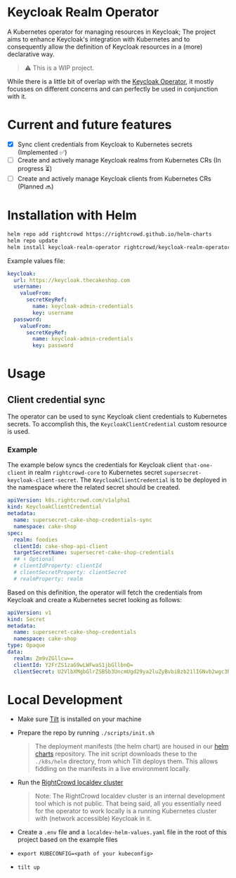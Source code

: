 # Keycloak Realm Operator
A Kubernetes operator for managing resources in Keycloak; The project aims to enhance Keycloak's integration with Kubernetes and to consequently allow the definition of Keycloak resources in a (more) declarative way.

> ⚠️ This is a WIP project.

While there is a little bit of overlap with the [Keycloak Operator](https://www.keycloak.org/operator/installation), it mostly focusses on different concerns and can perfectly be used in conjunction with it.

# Current and future features
- [x] Sync client credentials from Keycloak to Kubernetes secrets (Implemented ✅)
- [ ] Create and actively manage Keycloak realms from Kubernetes CRs (In progress ⏳)
- [ ] Create and actively manage Keycloak clients from Kubernetes CRs (Planned 🔜)

# Installation with Helm
```sh
helm repo add rightcrowd https://rightcrowd.github.io/helm-charts
helm repo update
helm install keycloak-realm-operator rightcrowd/keycloak-realm-operator
```

Example values file:

```yaml
keycloak:
  url: https://keycloak.thecakeshop.com
  username:
    valueFrom:
      secretKeyRef:
        name: keycloak-admin-credentials
        key: username
  password:
    valueFrom:
      secretKeyRef:
        name: keycloak-admin-credentials
        key: password
```

# Usage
## Client credential sync
The operator can be used to sync Keycloak client credentials to Kubernetes secrets.
To accomplish this, the `KeycloakClientCredential` custom resource is used.

### Example
The example below syncs the credentials for Keycloak client `that-one-client` in realm `rightcrowd-core` to Kubernetes secret `supersecret-keycloak-client-secret`.
The `KeycloakClientCredential` is to be deployed in the namespace where the related secret should be created.

```yaml
apiVersion: k8s.rightcrowd.com/v1alpha1
kind: KeycloakClientCredential
metadata:
  name: supersecret-cake-shop-credentials-sync
  namespace: cake-shop
spec:
  realm: foodies
  clientId: cake-shop-api-client
  targetSecretName: supersecret-cake-shop-credentials
  ## ⬇️ Optional
  # clientIdProperty: clientId
  # clientSecretProperty: clientSecret
  # realmProperty: realm
```

Based on this definition, the operator will fetch the credentials from Keycloak and create a  Kubernetes secret looking as follows:
```yaml
apiVersion: v1
kind: Secret
metadata:
  name: supersecret-cake-shop-credentials
  namespace: cake-shop
type: Opaque
data:
  realm: Zm9vZGllcw==
  clientId: Y2FrZS1zaG9wLWFwaS1jbGllbnQ=
  clientSecret: U2VlbXMgbGlrZSB5b3UncmUgd29ya2luZyBvbiBzb21lIGNvb2wgc3R1ZmYg8J+RgCBDaGVjayBvdXQgb3VyIGNhcmVlcnMgcGFnZSEgaHR0cHM6Ly93d3cucmlnaHRjcm93ZC5jb20vY2FyZWVycw==
```

# Local Development
- Make sure [Tilt](https://tilt.dev/) is installed on your machine
- Prepare the repo by running `./scripts/init.sh`
  > The deployment manifests (the helm chart) are housed in our [helm charts](https://github.com/RightCrowd/helm-charts/tree/main/charts/keycloak-realm-operator) repository. The init script downloads these to the `./k8s/helm` directory, from which Tilt deploys them. This allows fiddling on the manifests in a live environment locally.
- Run the [RightCrowd localdev cluster](https://gitlab.com/rightcrowd/platform-infra/-/tree/main/clusters?ref_type=heads)
    > Note: The RightCrowd localdev cluster is an internal development tool which is not public.
    > That being said, all you essentially need for the operator to work locally is a running Kubernetes cluster with (network accessible) Keycloak in it.

- Create a `.env` file and a `localdev-helm-values.yaml` file in the root of this project based on the example files
- `export KUBECONFIG=<path of your kubeconfig>`
- `tilt up`
